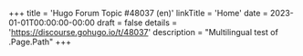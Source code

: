 +++
title = 'Hugo Forum Topic #48037 (en)'
linkTitle = 'Home'
date = 2023-01-01T00:00:00-00:00
draft = false
details = 'https://discourse.gohugo.io/t/48037'
description = "Multilingual test of .Page.Path"
+++
